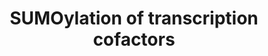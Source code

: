 ---
annotations:
- id: PW:0000416
  parent: regulatory pathway
  type: Pathway Ontology
  value: sumoylation pathway
authors:
- ReactomeTeam
- DeSl
description: SUMO1,2, and 3 are predominantly located in the nucleus and targets of
  SUMOylation are predominantly nuclear. Transcription cofactors are nuclear proteins
  that generally do not bind DNA themselves but interact with DNA-bound factors and
  influence transcription. SUMOylation of transcription cofactors usually inhibits
  the activity of the cofactor (reviewed in Girdwood et al. 2004, Gill 2005, Lyst
  and Stancheva 2007, Garcia-Dominguez and Reyes 2009). In the cases of coactivators
  such as PPARGC1A (PGC-1alpha) this results in decreased transcription; in the cases
  of corepressors such as MBD1 this results in increased transcription.  View original
  pathway at [http://www.reactome.org/PathwayBrowser/#DIAGRAM=3899300 Reactome].
last-edited: 2021-01-25
organisms:
- Homo sapiens
redirect_from:
- /index.php/Pathway:WP4445
- /instance/WP4445
revision: null
schema-jsonld:
- '@context': https://schema.org/
  '@id': https://wikipathways.github.io/pathways/WP4445.html
  '@type': Dataset
  creator:
    '@type': Organization
    name: WikiPathways
  description: SUMO1,2, and 3 are predominantly located in the nucleus and targets
    of SUMOylation are predominantly nuclear. Transcription cofactors are nuclear
    proteins that generally do not bind DNA themselves but interact with DNA-bound
    factors and influence transcription. SUMOylation of transcription cofactors usually
    inhibits the activity of the cofactor (reviewed in Girdwood et al. 2004, Gill
    2005, Lyst and Stancheva 2007, Garcia-Dominguez and Reyes 2009). In the cases
    of coactivators such as PPARGC1A (PGC-1alpha) this results in decreased transcription;
    in the cases of corepressors such as MBD1 this results in increased transcription.  View
    original pathway at [http://www.reactome.org/PathwayBrowser/#DIAGRAM=3899300 Reactome].
  keywords:
  - 2SUMO1:DAXX
  - 2SUMO1:EP300
  - 2SUMO1:MBD1
  - 2SUMO1:NCOA1
  - 2SUMO1:SAFB
  - 3SUMO1:CREBBP
  - 3SUMO1:MKL1
  - 3SUMO1:NCOA2
  - 'BMI1 '
  - CASP8AP2
  - 'CASP8AP2-G97-SUMO1 '
  - 'CBX2 '
  - 'CBX4 '
  - CBX4, UHRF2
  - 'CBX8 '
  - CREBBP
  - CTBP1
  - 'CTBP1-G97-SUMO1 '
  - DAXX
  - DDX17
  - 'DDX17-G97-SUMO1 '
  - DDX5
  - 'DDX5-G97-SUMO1 '
  - EP300
  - HIPK2
  - 'HIPK2-G97-SUMO1 '
  - ING2
  - 'ING2-G97-SUMO1 '
  - 'K1020-EP300-G97-SUMO1 '
  - 'K1024-EP300-G97-SUMO1 '
  - 'K1033-CREBBP-G97-SUMO1 '
  - 'K1056-CREBBP-G97-SUMO1 '
  - 'K1154-NRIP1-G97-SUMO1 '
  - 'K231-SAFB-G97-SUMO1 '
  - 'K239-NCOA2-G97-SUMO1 '
  - 'K294-SAFB-G97-SUMO1 '
  - 'K499-MBD1-G97-SUMO1 '
  - 'K499-MKL1-G97-SUMO1 '
  - 'K538-MBD1-G97-SUMO1 '
  - 'K554-TRIM28-G97-SUMO1 '
  - 'K575-TRIM28-G97-SUMO1 '
  - 'K576-MKL1-G97-SUMO1 '
  - 'K624-MKL1-G97-SUMO1 '
  - 'K630-DAXX-G97-SUMO1 '
  - 'K631-DAXX-G97-SUMO1 '
  - 'K676-TRIM28-G97-SUMO1 '
  - 'K731-NCOA2-G97-SUMO1 '
  - 'K732-NCOA1-G97-SUMO1 '
  - 'K750-TRIM28-G97-SUMO1 '
  - 'K756-NRIP1-G97-SUMO1 '
  - 'K774-NCOA1-G97-SUMO1 '
  - 'K779-TRIM28-G97-SUMO1 '
  - 'K788-NCOA2-G97-SUMO1 '
  - 'K804-TRIM28-G97-SUMO1 '
  - 'K998-CREBBP-G97-SUMO1 '
  - MBD1
  - MKL1
  - NCOA1
  - NCOA2
  - NCOR2
  - 'NCOR2-G97-SUMO1 '
  - NPM1
  - 'NPM1-G97-SUMO1 '
  - NRIP1
  - PARK7
  - 'PARK7-G97-SUMO1 '
  - 'PCGF2 '
  - 'PHC1 '
  - 'PHC2 '
  - 'PHC3 '
  - PIAS1
  - 'PIAS1 '
  - PIAS1,3
  - PIAS1,4
  - PIAS2-1
  - 'PIAS3 '
  - 'PIAS4 '
  - PPARGC1A
  - 'PPARGC1A-G97-SUMO1 '
  - PRC1 complex
  - 'RING1 '
  - 'RNF2 '
  - SAFB
  - 'SCMH1-2 '
  - SIN3A
  - 'SIN3A-G97-SUMO1 '
  - 'SUMO1-C93-UBE2I '
  - 'SUMO1-K1020,1024-EP300 '
  - 'SUMO1-K130-PARK7 '
  - 'SUMO1-K1813-CASP8AP2 '
  - 'SUMO1-K184-PPARGC1A '
  - 'SUMO1-K195-ING2 '
  - 'SUMO1-K231,K294-SAFB '
  - 'SUMO1-K239,K731,K788-NCOA2 '
  - 'SUMO1-K263-NPM1 '
  - 'SUMO1-K32-HIPK2 '
  - 'SUMO1-K428-CTBP1 '
  - 'SUMO1-K499,K538-MBD1 '
  - 'SUMO1-K499,K576,K624-MKL1 '
  - 'SUMO1-K50-DDX17 '
  - 'SUMO1-K53-DDX5 '
  - 'SUMO1-K554,575,676,750,779,804-TRIM28 '
  - 'SUMO1-K601-ZNF131 '
  - 'SUMO1-K630,K631-DAXX '
  - 'SUMO1-K672-NCOR2 '
  - 'SUMO1-K732,K774-NCOA1 '
  - 'SUMO1-K756,K1154-NRIP1 '
  - 'SUMO1-K998,K1033,K1056-CREBBP '
  - 'SUMO1-SIN3A '
  - SUMO1:C93-UBE2I
  - SUMO1:CASP8AP2
  - SUMO1:CTBP1
  - SUMO1:DDX17
  - SUMO1:DDX5
  - SUMO1:HIPK2
  - SUMO1:ING2
  - SUMO1:NCOR2
  - SUMO1:NPM1
  - SUMO1:PARK7
  - SUMO1:PPARGC1A
  - SUMO1:SIN3A
  - SUMO1:SUMO1:NRIP1
  - SUMO1:TRIM28:ZNF350
  - SUMO1:ZNF131
  - SUMO2,3-K231,K294-SAFB
  - SUMO2,3-K263-NPM1
  - SUMO2,3-K428-CTBP1
  - 'SUMO2-C93-UBE2I '
  - SUMO2-K53-DDX5
  - SUMO2:UBE2I
  - 'SUMO3-C93-UBE2I '
  - TOPORS
  - TRIM28
  - 'TRIM28 '
  - TRIM28:ZNF350
  - UBE2I
  - 'UBE2I-G92-SUMO3 '
  - 'UBE2I-G93-SUMO2 '
  - 'UBE2I-G97-SUMO1 '
  - UBE2I:SUMO2,UBE2I:SUMO3
  - 'UHRF2 '
  - ZNF131
  - 'ZNF131-G97-SUMO1 '
  - 'ZNF350 '
  license: CC0
  name: SUMOylation of transcription cofactors
seo: CreativeWork
title: SUMOylation of transcription cofactors
wpid: WP4445
---